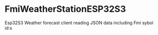 # FmiWeatherStationESP32S3
Esp32S3 Weather forecast client reading JSON data including Fmi sybol id:s
